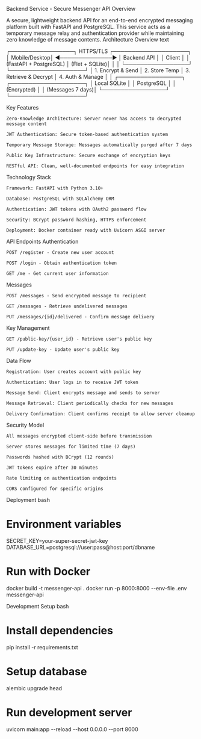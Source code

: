Backend Service - Secure Messenger API
Overview

A secure, lightweight backend API for an end-to-end encrypted messaging platform built with FastAPI and PostgreSQL. This service acts as a temporary message relay and authentication provider while maintaining zero knowledge of message contents.
Architecture Overview
text

┌─────────────────┐    HTTPS/TLS     ┌────────────────────┐
│   Mobile/Desktop│ ◄──────────────► │   Backend API      │
│   Client        │                  │  (FastAPI + PostgreSQL)
│   (Flet + SQLite)│                  │                    │
└─────────────────┘                  └────────────────────┘
      │ 1. Encrypt & Send                   │ 2. Store Temp
      │ 3. Retrieve & Decrypt               │ 4. Auth & Manage
      │                                     │
┌─────────────────┐                  ┌────────────────────┐
│   Local SQLite  │                  │   PostgreSQL       │
│   (Encrypted)   │                  │   (Messages 7 days)│
└─────────────────┘                  └────────────────────┘

Key Features

    Zero-Knowledge Architecture: Server never has access to decrypted message content

    JWT Authentication: Secure token-based authentication system

    Temporary Message Storage: Messages automatically purged after 7 days

    Public Key Infrastructure: Secure exchange of encryption keys

    RESTful API: Clean, well-documented endpoints for easy integration

Technology Stack

    Framework: FastAPI with Python 3.10+

    Database: PostgreSQL with SQLAlchemy ORM

    Authentication: JWT tokens with OAuth2 password flow

    Security: BCrypt password hashing, HTTPS enforcement

    Deployment: Docker container ready with Uvicorn ASGI server

API Endpoints
Authentication

    POST /register - Create new user account

    POST /login - Obtain authentication token

    GET /me - Get current user information

Messages

    POST /messages - Send encrypted message to recipient

    GET /messages - Retrieve undelivered messages

    PUT /messages/{id}/delivered - Confirm message delivery

Key Management

    GET /public-key/{user_id} - Retrieve user's public key

    PUT /update-key - Update user's public key

Data Flow

    Registration: User creates account with public key

    Authentication: User logs in to receive JWT token

    Message Send: Client encrypts message and sends to server

    Message Retrieval: Client periodically checks for new messages

    Delivery Confirmation: Client confirms receipt to allow server cleanup

Security Model

    All messages encrypted client-side before transmission

    Server stores messages for limited time (7 days)

    Passwords hashed with BCrypt (12 rounds)

    JWT tokens expire after 30 minutes

    Rate limiting on authentication endpoints

    CORS configured for specific origins

Deployment
bash

# Environment variables
SECRET_KEY=your-super-secret-jwt-key
DATABASE_URL=postgresql://user:pass@host:port/dbname

# Run with Docker
docker build -t messenger-api .
docker run -p 8000:8000 --env-file .env messenger-api

Development Setup
bash

# Install dependencies
pip install -r requirements.txt

# Setup database
alembic upgrade head

# Run development server
uvicorn main:app --reload --host 0.0.0.0 --port 8000
